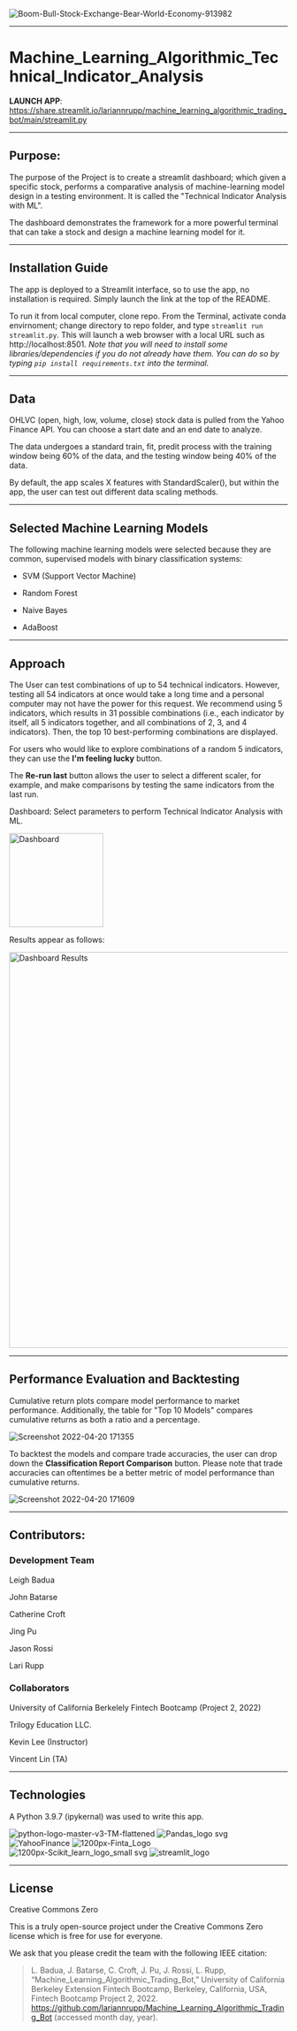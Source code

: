 ![Boom-Bull-Stock-Exchange-Bear-World-Economy-913982](https://user-images.githubusercontent.com/95719899/164332595-9cf0e024-aab1-4d3b-a11c-8c47ee122b9e.jpg)

---

# Machine_Learning_Algorithmic_Technical_Indicator_Analysis

**LAUNCH APP**: https://share.streamlit.io/lariannrupp/machine_learning_algorithmic_trading_bot/main/streamlit.py

---

## Purpose: 

The purpose of the Project is to create a streamlit dashboard; which given a specific stock, performs a comparative analysis of machine-learning model design in a testing environment. It is called the "Technical Indicator Analysis with ML".

The dashboard demonstrates the framework for a more powerful terminal that can take a stock and design a machine learning model for it. 


---

## Installation Guide

The app is deployed to a Streamlit interface, so to use the app, no installation is required. Simply launch the link at the top of the README.

To run it from local computer, clone repo. From the Terminal, activate conda envirnoment; change directory to repo folder,
and type `streamlit run streamlit.py`. This will launch a web browser with a local URL such as http://localhost:8501. *Note that you will need to install some libraries/dependencies if you do not already have them. You can do so by typing `pip install requirements.txt` into the terminal.* 

---

## Data

OHLVC (open, high, low, volume, close) stock data is pulled from the Yahoo Finance API. You can choose a start date and an end date to analyze.

The data undergoes a standard train, fit, predit process with the training window being 60% of the data, and the testing window being 40% of the data. 

By default, the app scales X features with StandardScaler(), but within the app, the user can test out different data scaling methods. 

---

## Selected Machine Learning Models

The following machine learning models were selected because they are common, supervised models with binary classification systems:

- SVM (Support Vector Machine)

- Random Forest

- Naive Bayes

- AdaBoost 

---

## Approach

The User can test combinations of up to 54 technical indicators. However, testing all 54 indicators at once would take a long time and a personal computer may not have the power for this request. We recommend using 5 indicators, which results in 31 possible combinations (i.e., each indicator by itself, all 5 indicators together, and all combinations of 2, 3, and 4 indicators). Then, the top 10 best-performing combinations are displayed. 

For users who would like to explore combinations of a random 5 indicators, they can use the **I'm feeling lucky** button. 

The **Re-run last** button allows the user to select a different scaler, for example, and make comparisons by testing the same indicators from the last run.

Dashboard: Select parameters to perform Technical Indicator Analysis with ML.

<img width="170" alt="Dashboard" src="https://user-images.githubusercontent.com/93550651/164949541-0af2877d-d77c-4679-b9f8-e771067527d4.png">

Results appear as follows:

<img width="716" alt="Dashboard Results" src="https://user-images.githubusercontent.com/93550651/164949764-575de6ee-9724-456e-a55f-8f10ec259a68.png">


---

## Performance Evaluation and Backtesting

Cumulative return plots compare model performance to market performance. Additionally, the table for "Top 10 Models" compares cumulative returns as both a ratio and a percentage. 


![Screenshot 2022-04-20 171355](https://user-images.githubusercontent.com/95719899/164341560-ee00d663-34b1-4df4-81a2-f6c466ac306f.jpg)



To backtest the models and compare trade accuracies, the user can drop down the **Classification Report Comparison** button. Please note that trade accuracies can oftentimes be a better metric of model performance than cumulative returns. 

![Screenshot 2022-04-20 171609](https://user-images.githubusercontent.com/95719899/164341569-c4fedbb2-2749-48a9-b6b7-c4e8433a484f.jpg)

---

## Contributors:

### Development Team
Leigh Badua

John Batarse

Catherine Croft

Jing Pu

Jason Rossi

Lari Rupp


### Collaborators

University of California Berkelely Fintech Bootcamp (Project 2, 2022)

Trilogy Education LLC.

Kevin Lee (Instructor)

Vincent Lin (TA)

---


## Technologies

A Python 3.9.7 (ipykernal) was used to write this app.

![python-logo-master-v3-TM-flattened](https://user-images.githubusercontent.com/95719899/164334658-d32c6762-b35d-4ae3-8d87-f054388941e7.png)
![Pandas_logo svg](https://user-images.githubusercontent.com/95719899/164334292-8243632d-1274-4c4f-ba36-cbf71dc14309.png)
![YahooFinance](https://user-images.githubusercontent.com/95719899/164334383-5f613f77-fb14-4b8c-80a7-882241baf76a.png)
![1200px-Finta_Logo](https://user-images.githubusercontent.com/95719899/164334464-705a5167-9385-4f93-91b4-5afc74a0ea24.png)
![1200px-Scikit_learn_logo_small svg](https://user-images.githubusercontent.com/95719899/164334470-dac38a18-1d42-4bfe-abfe-7f681677a8ff.png)
![streamlit_logo](https://user-images.githubusercontent.com/95719899/164334479-b14755bc-7525-4f9b-aeaf-6e56df94f49d.png)


---

## License

Creative Commons Zero

This is a truly open-source project under the Creative Commons Zero license which is free for use for everyone.

We ask that you please credit the team with the following IEEE citation:

> L. Badua, J. Batarse, C. Croft, J. Pu, J. Rossi, L. Rupp, “Machine_Learning_Algorithmic_Trading_Bot,” University of California Berkeley Extension Fintech Bootcamp, Berkeley, California, USA, Fintech Bootcamp Project 2, 2022. https://github.com/lariannrupp/Machine_Learning_Algorithmic_Trading_Bot (accessed month day, year).
